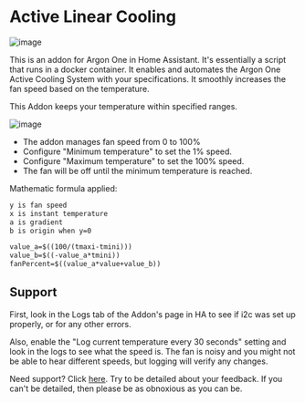 # Active Linear Cooling

![image](https://raw.githubusercontent.com/adamoutler/HassOSArgonOneAddon/main/gitResources/activecooling.jpg)

This is an addon for Argon One in Home Assistant.
It's essentially a script that runs in a docker container.
It enables and automates the Argon One Active Cooling System with your specifications.
It smoothly increases the fan speed based on the temperature.

This Addon keeps your temperature within specified ranges.

![image](https://raw.githubusercontent.com/adamoutler/HassOSArgonOneAddon/main/gitResources/argonlinear.png)

- The addon manages fan speed from 0 to 100%
- Configure "Minimum temperature" to set the 1% speed.
- Configure "Maximum temperature" to set the 100% speed.
- The fan will be off until the minimum temperature is reached.

Mathematic formula applied:

```y = a*x + b
y is fan speed
x is instant temperature
a is gradient
b is origin when y=0

value_a=$((100/(tmaxi-tmini)))
value_b=$((-value_a*tmini))
fanPercent=$((value_a*value+value_b))
```

## Support

First, look in the Logs tab of the Addon's page in HA to see if i2c was set up properly,
 or for any other errors.

Also, enable the "Log current temperature every 30 seconds" setting and look in the logs
 to see what the speed is. The fan is noisy and you might not be able to hear different
 speeds, but logging will verify any changes.

Need support? Click [here](https://community.home-assistant.io/t/argon-one-active-cooling-addon/262598/8).
Try to be detailed about your feedback.
If you can't be detailed, then please be as obnoxious as you can be.
